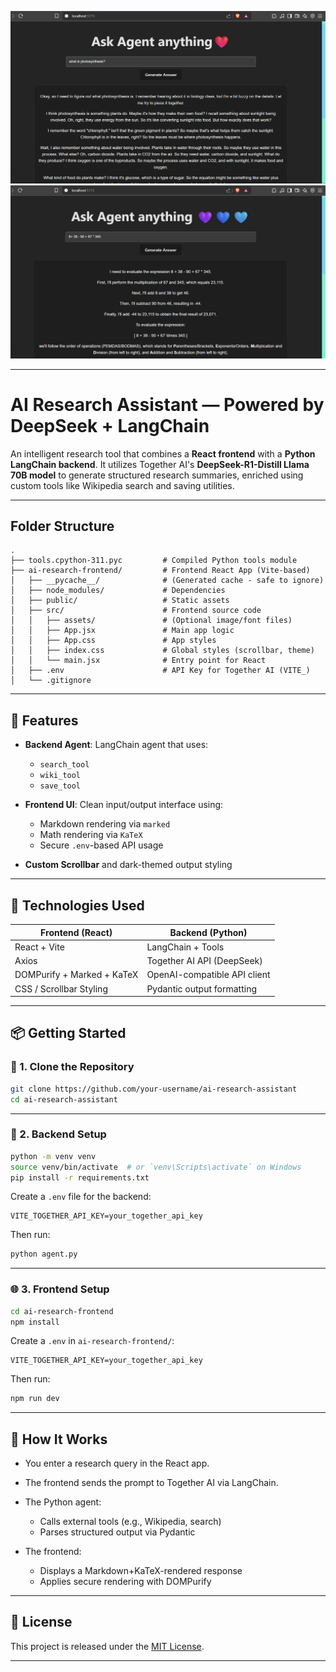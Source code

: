 ![image](./ai-research-frontend/public/image.png)
![img2](./ai-research-frontend/public/img2.png)

 
---

# AI Research Assistant — Powered by DeepSeek + LangChain

An intelligent research tool that combines a **React frontend** with a **Python LangChain backend**. It utilizes Together AI's **DeepSeek-R1-Distill Llama 70B model** to generate structured research summaries, enriched using custom tools like Wikipedia search and saving utilities.

---

##  Folder Structure

```
.
├── tools.cpython-311.pyc         # Compiled Python tools module
├── ai-research-frontend/         # Frontend React App (Vite-based)
│   ├── __pycache__/              # (Generated cache - safe to ignore)
│   ├── node_modules/             # Dependencies
│   ├── public/                   # Static assets
│   ├── src/                      # Frontend source code
│   │   ├── assets/               # (Optional image/font files)
│   │   ├── App.jsx               # Main app logic
│   │   ├── App.css               # App styles
│   │   ├── index.css             # Global styles (scrollbar, theme)
│   │   └── main.jsx              # Entry point for React
│   ├── .env                      # API Key for Together AI (VITE_)
│   └── .gitignore
```

---

## 🚀 Features

* **Backend Agent**: LangChain agent that uses:

  * `search_tool`
  * `wiki_tool`
  * `save_tool`
* **Frontend UI**: Clean input/output interface using:

  * Markdown rendering via `marked`
  * Math rendering via `KaTeX`
  * Secure `.env`-based API usage
* **Custom Scrollbar** and dark-themed output styling

---

## 🧰 Technologies Used

| Frontend (React)           | Backend (Python)             |
| -------------------------- | ---------------------------- |
| React + Vite               | LangChain + Tools            |
| Axios                      | Together AI API (DeepSeek)   |
| DOMPurify + Marked + KaTeX | OpenAI-compatible API client |
| CSS / Scrollbar Styling    | Pydantic output formatting   |

---

## 📦 Getting Started

### 🔧 1. Clone the Repository

```bash
git clone https://github.com/your-username/ai-research-assistant
cd ai-research-assistant
```

---

### 🧪 2. Backend Setup

```bash
python -m venv venv
source venv/bin/activate  # or `venv\Scripts\activate` on Windows
pip install -r requirements.txt
```

Create a `.env` file for the backend:

```env
VITE_TOGETHER_API_KEY=your_together_api_key
```

Then run:

```bash
python agent.py
```

---

### 🌐 3. Frontend Setup

```bash
cd ai-research-frontend
npm install
```

Create a `.env` in `ai-research-frontend/`:

```env
VITE_TOGETHER_API_KEY=your_together_api_key
```

Then run:

```bash
npm run dev
```

---

## 🧠 How It Works

* You enter a research query in the React app.
* The frontend sends the prompt to Together AI via LangChain.
* The Python agent:

  * Calls external tools (e.g., Wikipedia, search)
  * Parses structured output via Pydantic
* The frontend:

  * Displays a Markdown+KaTeX-rendered response
  * Applies secure rendering with DOMPurify

---
 
## 📜 License

This project is released under the [MIT License](LICENSE).

---
 
